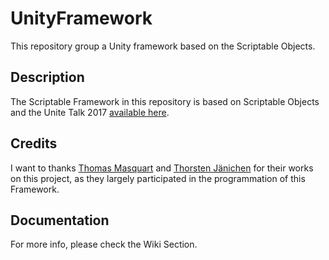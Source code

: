 # UnityFramework
This repository group a Unity framework based on the Scriptable Objects. 

## Description
The Scriptable Framework in this repository is based on Scriptable Objects and the Unite Talk 2017 [available here](https://youtu.be/raQ3iHhE_Kk). 


## Credits
I want to thanks [Thomas Masquart](https://github.com/ThmsMsqrt) and [Thorsten Jänichen](https://github.com/TJaenichen) for their works on this project, as they largely participated in the programmation of this Framework.


## Documentation
For more info, please check the Wiki Section.
